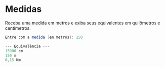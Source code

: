 # Medidas

Receba uma medida em metros e exiba seus equivalentes em quilômetros e centímetros.

```cs
Entre com a medida (em metros): 150

--- Equivalência ---
15000 cm
150 m
0,15 Km
```
